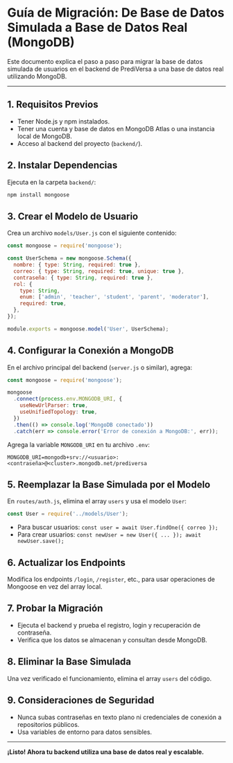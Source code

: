 # Guía de Migración: De Base de Datos Simulada a Base de Datos Real (MongoDB)

Este documento explica el paso a paso para migrar la base de datos simulada de usuarios en el backend de PrediVersa a una base de datos real utilizando MongoDB.

---

## 1. Requisitos Previos

- Tener Node.js y npm instalados.
- Tener una cuenta y base de datos en MongoDB Atlas o una instancia local de MongoDB.
- Acceso al backend del proyecto (`backend/`).

## 2. Instalar Dependencias

Ejecuta en la carpeta `backend/`:

```bash
npm install mongoose
```

## 3. Crear el Modelo de Usuario

Crea un archivo `models/User.js` con el siguiente contenido:

```js
const mongoose = require('mongoose');

const UserSchema = new mongoose.Schema({
  nombre: { type: String, required: true },
  correo: { type: String, required: true, unique: true },
  contraseña: { type: String, required: true },
  rol: {
    type: String,
    enum: ['admin', 'teacher', 'student', 'parent', 'moderator'],
    required: true,
  },
});

module.exports = mongoose.model('User', UserSchema);
```

## 4. Configurar la Conexión a MongoDB

En el archivo principal del backend (`server.js` o similar), agrega:

```js
const mongoose = require('mongoose');

mongoose
  .connect(process.env.MONGODB_URI, {
    useNewUrlParser: true,
    useUnifiedTopology: true,
  })
  .then(() => console.log('MongoDB conectado'))
  .catch(err => console.error('Error de conexión a MongoDB:', err));
```

Agrega la variable `MONGODB_URI` en tu archivo `.env`:

```
MONGODB_URI=mongodb+srv://<usuario>:<contraseña>@<cluster>.mongodb.net/prediversa
```

## 5. Reemplazar la Base Simulada por el Modelo

En `routes/auth.js`, elimina el array `users` y usa el modelo `User`:

```js
const User = require('../models/User');
```

- Para buscar usuarios: `const user = await User.findOne({ correo });`
- Para crear usuarios: `const newUser = new User({ ... }); await newUser.save();`

## 6. Actualizar los Endpoints

Modifica los endpoints `/login`, `/register`, etc., para usar operaciones de Mongoose en vez del array local.

## 7. Probar la Migración

- Ejecuta el backend y prueba el registro, login y recuperación de contraseña.
- Verifica que los datos se almacenan y consultan desde MongoDB.

## 8. Eliminar la Base Simulada

Una vez verificado el funcionamiento, elimina el array `users` del código.

## 9. Consideraciones de Seguridad

- Nunca subas contraseñas en texto plano ni credenciales de conexión a repositorios públicos.
- Usa variables de entorno para datos sensibles.

---

**¡Listo! Ahora tu backend utiliza una base de datos real y escalable.**
